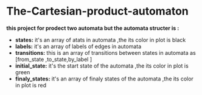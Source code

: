 # __The-Cartesian-product-automaton__
**this project for prodect two automata but the automata structer is :**

- **states:** it's an  array of atats in automata ,the its color in plot is black 
- **labels:** it's an array of labels of edges in automata
- __transitions:__ this is an array of transitions between states in automata as [from_state ,to_state,by_label ]
- **initial_state:** it's the start state of the automata ,the its color in plot is green
- **finaly_states:** it's an array of finaly states of the automata ,the its color in plot is red





